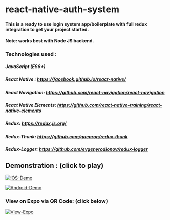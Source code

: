 # react-native-auth-system

#### This is a ready to use login system app/boilerplate with full redux integration to get your project started.

#### Note: works best with Node JS backend.

### Technologies used : 

##### JavaScript (ES6+)
##### React Native : https://facebook.github.io/react-native/
##### React Navigation: https://github.com/react-navigation/react-navigation
##### React Native Elements: https://github.com/react-native-training/react-native-elements
##### Redux: https://redux.js.org/
##### Redux-Thunk: https://github.com/gaearon/redux-thunk
##### Redux-Logger: https://github.com/evgenyrodionov/redux-logger

## Demonstration : (click to play)

[![iOS-Demo](https://media.giphy.com/media/3mJwqv7HgGStgd3WfS/giphy.gif)](RedirectURL "iOS-Demo")

[![Android-Demo](https://media.giphy.com/media/39n8oe7AiNEyVvgCP5/giphy.gif)](RedirectURL "Android-Demo")
 
### View on Expo via QR Code: (click below)

[![View-Expo](https://cdn-images-1.medium.com/max/1920/1*EKXYhntirnqHjXdTGmLXyw.png)](https://expo.io/@karanpratapsingh/the-react-native-auth-system "View-Expo") 


